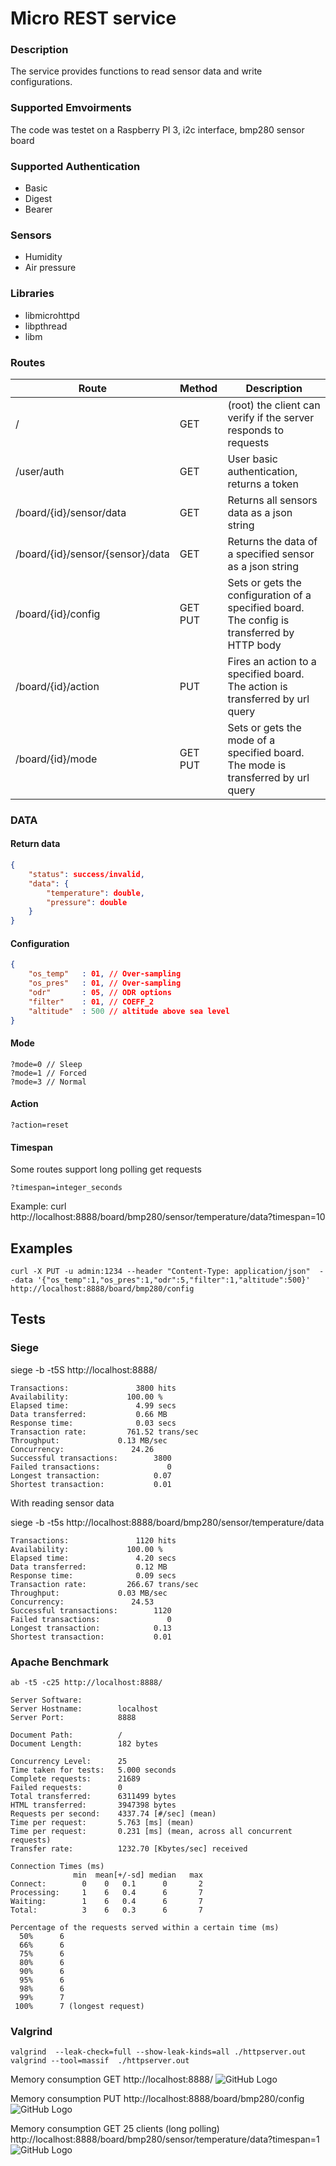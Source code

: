 # Micro REST service

### Description
The service provides functions to read sensor data and write configurations.

### Supported Emvoirments
The code was testet on a Raspberry PI 3, i2c interface, bmp280 sensor board

### Supported Authentication
- Basic
- Digest
- Bearer

### Sensors 
- Humidity
- Air pressure

### Libraries
- libmicrohttpd
- libpthread
- libm

### Routes

| Route                            | Method     | Description                                                                          |
|----------------------------------|------------|--------------------------------------------------------------------------------------|
| /                                | GET        | (root) the client can verify if the server responds to requests                      |
| /user/auth                       | GET        | User basic authentication, returns a token                                           |
| /board/{id}/sensor/data          | GET        | Returns all sensors data as a json string                                            |
| /board/{id}/sensor/{sensor}/data | GET        | Returns the data of a specified sensor as a json string                              |
| /board/{id}/config               | GET PUT    | Sets or gets the configuration of a specified board. The config is transferred by HTTP body |
| /board/{id}/action               | PUT        | Fires an action to a specified board. The action is transferred by url query  |
| /board/{id}/mode                 | GET PUT    | Sets or gets the mode of a specified board. The mode is transferred by url query    |

### DATA


#### Return data

```json 
{
    "status": success/invalid,
    "data": {
        "temperature": double,
        "pressure": double
    }
}
```

#### Configuration

```json 
{
    "os_temp"   : 01, // Over-sampling
    "os_pres"   : 01, // Over-sampling
    "odr"       : 05, // ODR options
    "filter"    : 01, // COEFF_2
    "altitude"  : 500 // altitude above sea level
}
```

#### Mode
```
?mode=0 // Sleep
?mode=1 // Forced
?mode=3 // Normal
```

#### Action
```
?action=reset
```

#### Timespan
Some routes support long polling get requests
```
?timespan=integer_seconds
```
Example: 
curl http://localhost:8888/board/bmp280/sensor/temperature/data?timespan=10

## Examples
```
curl -X PUT -u admin:1234 --header "Content-Type: application/json"  --data '{"os_temp":1,"os_pres":1,"odr":5,"filter":1,"altitude":500}' http://localhost:8888/board/bmp280/config
```


## Tests
### Siege

siege -b -t5S http://localhost:8888/

```
Transactions:		        3800 hits
Availability:		      100.00 %
Elapsed time:		        4.99 secs
Data transferred:	        0.66 MB
Response time:		        0.03 secs
Transaction rate:	      761.52 trans/sec
Throughput:		        0.13 MB/sec
Concurrency:		       24.26
Successful transactions:        3800
Failed transactions:	           0
Longest transaction:	        0.07
Shortest transaction:	        0.01
```

With reading sensor data

siege -b -t5s  http://localhost:8888/board/bmp280/sensor/temperature/data

```
Transactions:		        1120 hits
Availability:		      100.00 %
Elapsed time:		        4.20 secs
Data transferred:	        0.12 MB
Response time:		        0.09 secs
Transaction rate:	      266.67 trans/sec
Throughput:		        0.03 MB/sec
Concurrency:		       24.53
Successful transactions:        1120
Failed transactions:	           0
Longest transaction:	        0.13
Shortest transaction:	        0.01
```

### Apache Benchmark
```
ab -t5 -c25 http://localhost:8888/

Server Software:        
Server Hostname:        localhost
Server Port:            8888

Document Path:          /
Document Length:        182 bytes

Concurrency Level:      25
Time taken for tests:   5.000 seconds
Complete requests:      21689
Failed requests:        0
Total transferred:      6311499 bytes
HTML transferred:       3947398 bytes
Requests per second:    4337.74 [#/sec] (mean)
Time per request:       5.763 [ms] (mean)
Time per request:       0.231 [ms] (mean, across all concurrent requests)
Transfer rate:          1232.70 [Kbytes/sec] received

Connection Times (ms)
              min  mean[+/-sd] median   max
Connect:        0    0   0.1      0       2
Processing:     1    6   0.4      6       7
Waiting:        1    6   0.4      6       7
Total:          3    6   0.3      6       7

Percentage of the requests served within a certain time (ms)
  50%      6
  66%      6
  75%      6
  80%      6
  90%      6
  95%      6
  98%      6
  99%      7
 100%      7 (longest request)
```

### Valgrind
```
valgrind  --leak-check=full --show-leak-kinds=all ./httpserver.out
valgrind --tool=massif  ./httpserver.out
```

Memory consumption GET http://localhost:8888/
![GitHub Logo](/doc/get.png)

Memory consumption PUT http://localhost:8888/board/bmp280/config
![GitHub Logo](/doc/put.png)

Memory consumption GET 25 clients (long polling) http://localhost:8888/board/bmp280/sensor/temperature/data?timespan=1
![GitHub Logo](/doc/stream.png)

